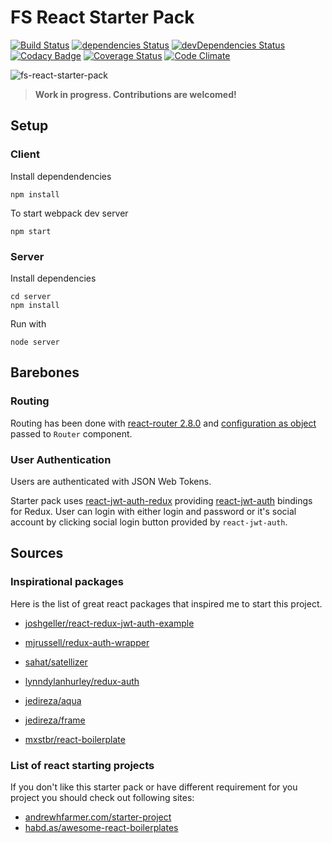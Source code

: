 # FS React Starter Pack


[![Build Status](https://travis-ci.org/fullstackforger/fs-react-starter-pack.svg?branch=master)](https://travis-ci.org/fullstackforger/fs-react-starter-pack)
[![dependencies Status](https://david-dm.org/fullstackforger/fs-react-starter-pack/status.svg)](https://david-dm.org/fullstackforger/fs-react-starter-pack)
[![devDependencies Status](https://david-dm.org/fullstackforger/fs-react-starter-pack/dev-status.svg)](https://david-dm.org/fullstackforger/fs-react-starter-pack?type=dev)
[![Codacy Badge](https://api.codacy.com/project/badge/Grade/ff404c431141498d88306b538dc7e44e)](https://www.codacy.com/app/fullstackforger/fs-react-starter-pack?utm_source=github.com&amp;utm_medium=referral&amp;utm_content=fullstackforger/fs-react-starter-pack&amp;utm_campaign=Badge_Grade)
[![Coverage Status](https://coveralls.io/repos/github/fullstackforger/fs-react-starter-pack/badge.svg?branch=master)](https://coveralls.io/github/fullstackforger/fs-react-starter-pack?branch=master)
[![Code Climate](https://codeclimate.com/github/fullstackforger/fs-react-starter-pack/badges/gpa.svg)](https://codeclimate.com/github/fullstackforger/fs-react-starter-pack)

![fs-react-starter-pack](https://cloud.githubusercontent.com/assets/10958238/19007584/a5839d9e-875d-11e6-9629-38f468fca30f.jpg)

> **Work in progress. Contributions are welcomed!**

## Setup

### Client

Install dependendencies
```
npm install
```

To start webpack dev server
```
npm start
```

### Server

Install dependencies
```
cd server
npm install
```

Run with
```
node server
```

## Barebones

### Routing

Routing has been done with [react-router 2.8.0][react-router] and [configuration as object][react-router-conf] passed to `Router` component.

[react-router]: https://github.com/reactjs/react-router/blob/v2.8.0/
[react-router-conf]: https://github.com/reactjs/react-router/blob/v2.8.0/docs/guides/RouteConfiguration.md#configuration-with-plain-routes

### User Authentication

Users are authenticated with JSON Web Tokens.

Starter pack uses [react-jwt-auth-redux][react-jwt-auth-redux] providing [react-jwt-auth][react-jwt-auth] bindings for Redux. 
User can login with either login and password or it's social account by clicking social login button provided 
by `react-jwt-auth`.

## Sources

### Inspirational packages

Here is the list of great react packages that inspired me to start this project.

* [joshgeller/react-redux-jwt-auth-example](https://github.com/joshgeller/react-redux-jwt-auth-example)
* [mjrussell/redux-auth-wrapper](https://github.com/mjrussell/redux-auth-wrapper)
* [sahat/satellizer](https://github.com/sahat/satellizer)
* [lynndylanhurley/redux-auth](https://github.com/lynndylanhurley/redux-auth)
* [jedireza/aqua](https://github.com/jedireza/aqua)
* [jedireza/frame](https://github.com/jedireza/frame)

* [mxstbr/react-boilerplate](https://github.com/mxstbr/react-boilerplate)

### List of react starting projects

If you don't like this starter pack or have different requirement for you project you should check out following sites:

* [andrewhfarmer.com/starter-project](http://andrewhfarmer.com/starter-project)
* [habd.as/awesome-react-boilerplates](https://habd.as/awesome-react-boilerplates)


<!-- references --> 

[redux]: http://redux.js.org/
[react-jwt-auth]: https://github.com/fullstackforger/react-jwt-auth
[react-jwt-auth-redux]: https://github.com/fullstackforger/react-jwt-auth-redux